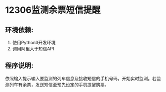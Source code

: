 # 12306监测余票短信提醒
## 环境依赖:
1. 使用Python3开发环境
2. 调用阿里大于短信API

## 程序说明:
依照输入提示输入要监测的列车信息及接收短信的手机号码，开始实时监测。若监测列车有余票，发送短信至预先设定的手机提醒购票。
